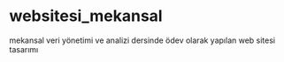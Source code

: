 # websitesi_mekansal
mekansal veri yönetimi ve analizi dersinde ödev olarak yapılan web sitesi tasarımı
